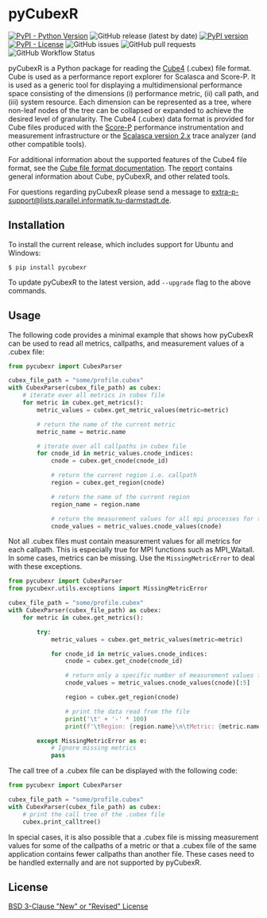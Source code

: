 # pyCubexR

[![PyPI - Python Version](https://img.shields.io/pypi/pyversions/pycubexr?style=plastic)](https://badge.fury.io/py/pycubexr)
![GitHub release (latest by date)](https://img.shields.io/github/v/release/extra-p/pycubexr?style=plastic)
[![PyPI version](https://badge.fury.io/py/pycubexr.png)](https://badge.fury.io/py/pycubexr)
[![PyPI - License](https://img.shields.io/pypi/l/pycubexr?style=plastic)](https://badge.fury.io/py/pycubexr)
![GitHub issues](https://img.shields.io/github/issues/extra-p/pycubexr?style=plastic)
![GitHub pull requests](https://img.shields.io/github/issues-pr/extra-p/pycubexr?style=plastic)
![GitHub Workflow Status](https://img.shields.io/github/actions/workflow/status/extra-p/pycubexr/python-package.yml?style=plastic)

pyCubexR is a Python package for reading
the [Cube4](https://www.scalasca.org/scalasca/software/cube-4.x/download.html) (.cubex) file format. Cube is used as a
performance report explorer for Scalasca and Score-P. It is used as a generic tool for displaying a multidimensional
performance space consisting of the dimensions (i) performance metric, (ii) call path, and (iii) system resource. Each
dimension can be represented as a tree, where non-leaf nodes of the tree can be collapsed or expanded to achieve the
desired level of granularity. The Cube4 (.cubex) data format is provided for Cube files produced with
the [Score-P](https://www.vi-hps.org/projects/score-p) performance instrumentation and measurement infrastructure or
the [Scalasca version 2.x](https://www.scalasca.org/scalasca/software/scalasca-2.x/download.html) trace analyzer (and
other compatible tools).

For additional information about the supported features of the Cube4 file format, see
the [Cube file format documentation](docs/cube_file_format.md). The [report](docs/pyCubexR.pdf) contains general
information about Cube, pyCubexR, and other related tools.

For questions regarding pyCubexR please send a message to <extra-p-support@lists.parallel.informatik.tu-darmstadt.de>.

## Installation

To install the current release, which includes support for Ubuntu and Windows:

```
$ pip install pycubexr
```

To update pyCubexR to the latest version, add `--upgrade` flag to the above commands.

## Usage

The following code provides a minimal example that shows how pyCubexR can be used to read all metrics, callpaths, and
measurement values of a .cubex file:

```python
from pycubexr import CubexParser

cubex_file_path = "some/profile.cubex"
with CubexParser(cubex_file_path) as cubex:
    # iterate over all metrics in cubex file
    for metric in cubex.get_metrics():
        metric_values = cubex.get_metric_values(metric=metric)

        # return the name of the current metric
        metric_name = metric.name

        # iterate over all callpaths in cubex file
        for cnode_id in metric_values.cnode_indices:
            cnode = cubex.get_cnode(cnode_id)

            # return the current region i.e. callpath
            region = cubex.get_region(cnode)

            # return the name of the current region
            region_name = region.name

            # return the measurement values for all mpi processes for the current metric and callpath
            cnode_values = metric_values.cnode_values(cnode)
```

Not all .cubex files must contain measurement values for all metrics for each callpath. This is especially true for MPI
functions such as MPI_Waitall. In some cases, metrics can be missing. Use the `MissingMetricError` to deal with these
exceptions.

```python
from pycubexr import CubexParser
from pycubexr.utils.exceptions import MissingMetricError

cubex_file_path = "some/profile.cubex"
with CubexParser(cubex_file_path) as cubex:
    for metric in cubex.get_metrics():

        try:
            metric_values = cubex.get_metric_values(metric=metric)

            for cnode_id in metric_values.cnode_indices:
                cnode = cubex.get_cnode(cnode_id)

                # return only a specific number of measurement values for the current metric and callpath
                cnode_values = metric_values.cnode_values(cnode)[:5]

                region = cubex.get_region(cnode)

                # print the data read from the file
                print('\t' + '-' * 100)
                print(f'\tRegion: {region.name}\n\tMetric: {metric.name}\n\tMetricValues: {cnode_values})')

        except MissingMetricError as e:
            # Ignore missing metrics
            pass
```

The call tree of a .cubex file can be displayed with the following code:

```python
from pycubexr import CubexParser

cubex_file_path = "some/profile.cubex"
with CubexParser(cubex_file_path) as cubex:
    # print the call tree of the .cubex file
    cubex.print_calltree() 
```

In special cases, it is also possible that a .cubex file is missing measurement values for some of the callpaths of a
metric or that a .cubex file of the same application contains fewer callpaths than another file. These cases need to be
handled externally and are not supported by pyCubexR.

## License

[BSD 3-Clause "New" or "Revised" License](LICENSE)
